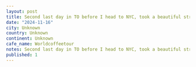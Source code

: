 ```yaml
---
layout: post
title: Second last day in TO before I head to NYC, took a beautiful stroll through High park (check out this gorgeous tree I foundâ¦.) and yet another cheeky stop on the #worldcoffeetour Buno on Queen west,
date: "2024-11-16"
city: Unknown
country: Unknown
continent: Unknown
cafe_name: Worldcoffeetour
notes: Second last day in TO before I head to NYC, took a beautiful stroll through High park (check out this gorgeous tree I foundâ¦.) and yet another cheeky stop on the #worldcoffeetour Buno on Queen west, cute blue motif, great espresso.
published: 1
---
```

